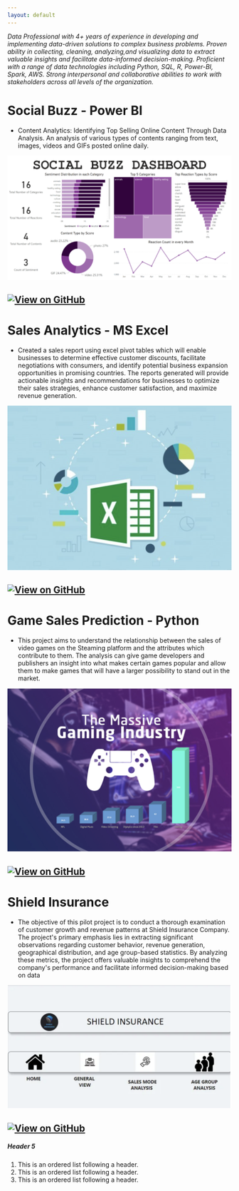 ```yaml
---
layout: default
---
```


_Data Professional with 4+ years of experience in developing and implementing data-driven solutions to complex business problems. Proven ability in collecting, cleaning, analyzing,and visualizing data to extract valuable insights and facilitate data-informed decision-making. 
Proficient with a range of data technologies including Python, SQL, R, Power-BI, Spark, AWS. Strong interpersonal and collaborative abilities to work with stakeholders across all levels of the organization._

# Social Buzz - Power BI
- Content Analytics: Identifying Top Selling Online Content Through Data Analysis. An analysis of various types of contents ranging from text, images, videos and GIFs posted online daily.
<center><img src = "assets/img/Social media analysis.png"/></center>

[![View on GitHub](https://img.shields.io/badge/GitHub-View_on_GitHub-blue?logo=GitHub)](https://github.com/Akshay710/Content-Analytics)
---
# Sales Analytics - MS Excel
- Created a sales report using excel pivot tables which will enable businesses to determine effective customer discounts, facilitate negotiations with consumers, and identify potential business expansion opportunities in promising countries. The reports generated will provide actionable insights and recommendations for businesses to optimize their sales strategies, enhance customer satisfaction, and maximize revenue generation.
<center><img src = "assets/img/MS excel analytics.png"/></center>

[![View on GitHub](https://img.shields.io/badge/GitHub-View_on_GitHub-blue?logo=GitHub)](https://github.com/Akshay710/Sales-Analytics)
---
# Game Sales Prediction - Python 
- This project aims to understand the relationship between the sales of video games on the Steaming platform and the attributes which contribute to them. The analysis can give game developers and publishers an insight into what makes certain games popular and allow them to make games that will have a larger possibility to stand out in the market.
<center><img src = "assets/img/video game analysis.png"/></center>

[![View on GitHub](https://img.shields.io/badge/GitHub-View_on_GitHub-blue?logo=GitHub)](https://github.com/Akshay710/Game-Sales-Prediction)
---
# Shield Insurance 
- The objective of this pilot project is to conduct a thorough examination of customer growth and revenue patterns at Shield Insurance Company. The project's primary emphasis lies in extracting significant observations regarding customer behavior, revenue generation, geographical distribution, and age group-based statistics. By analyzing these metrics, the project offers valuable insights to comprehend the company's performance and facilitate informed decision-making based on data
<center><img src = "assets/img/Shield Insurance.png"/></center>

[![View on GitHub](https://img.shields.io/badge/GitHub-View_on_GitHub-blue?logo=GitHub)](https://github.com/Akshay710/Shield-Insurance)
---
##### Header 5

1.  This is an ordered list following a header.
2.  This is an ordered list following a header.
3.  This is an ordered list following a header.
